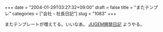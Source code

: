 +++
date = "2004-01-29T03:27:32+09:00"
draft = false
title = "またテンプレ"
categories = ["会社・社長日記"]
slug = "1083"
+++

またテンプレートが増えてる。いいなあ。
<a href="http://jugem.yosy.jp/?template=circle">JUGEM開発日記</a>
ようやる。
